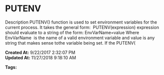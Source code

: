 # PUTENV

Description PUTENV() function is used to set environment variables for the current process. It takes the general form:  PUTENV(expression) expression should evaluate to a string of the form: EnvVarName=value Where EnvVarName  is the name of a valid environment variable and value is any string that makes sense tothe variable being set. If the PUTENV(  

**Created At:** 9/22/2017 2:32:07 PM  
**Updated At:** 11/27/2018 9:18:10 AM  

**Tags:**
<badge text='setting environment variables' vertical='middle' />
<badge text='environment variables' vertical='middle' />
